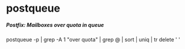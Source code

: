 # postqueue

##### Postfix: Mailboxes over quota in queue

   postqueue  -p | grep -A 1 "over quota" | grep @ | sort | uniq | tr delete ' '
